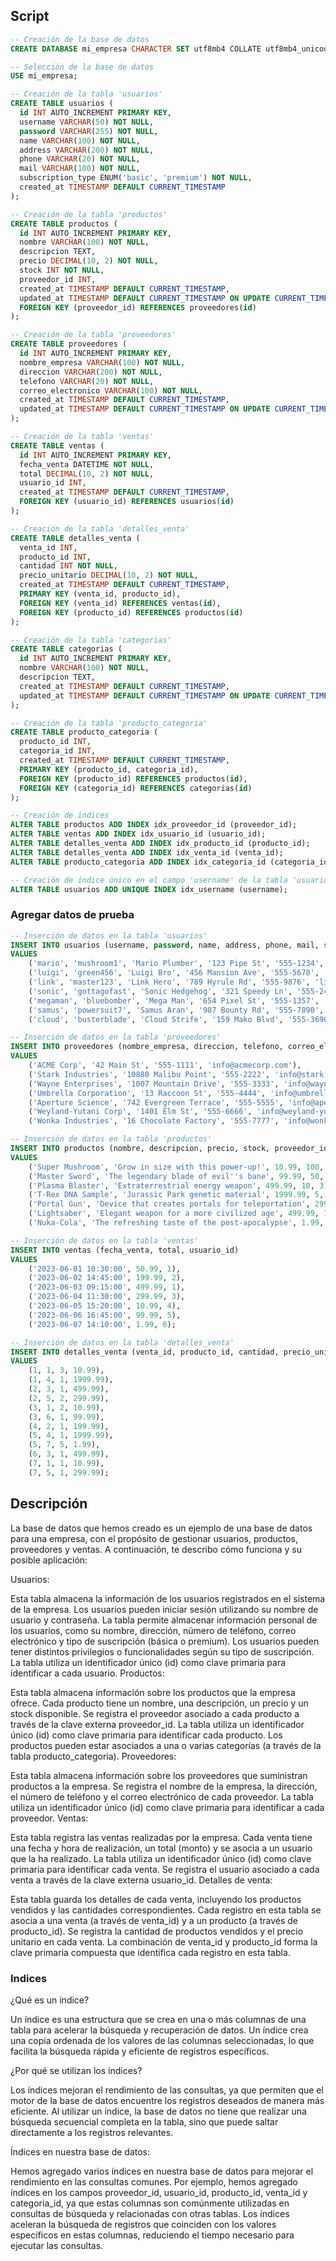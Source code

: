 

## Script

````sql
-- Creación de la base de datos
CREATE DATABASE mi_empresa CHARACTER SET utf8mb4 COLLATE utf8mb4_unicode_ci;

-- Selección de la base de datos
USE mi_empresa;

-- Creación de la tabla 'usuarios'
CREATE TABLE usuarios (
  id INT AUTO_INCREMENT PRIMARY KEY,
  username VARCHAR(50) NOT NULL,
  password VARCHAR(255) NOT NULL,
  name VARCHAR(100) NOT NULL,
  address VARCHAR(200) NOT NULL,
  phone VARCHAR(20) NOT NULL,
  mail VARCHAR(100) NOT NULL,
  subscription_type ENUM('basic', 'premium') NOT NULL,
  created_at TIMESTAMP DEFAULT CURRENT_TIMESTAMP
);

-- Creación de la tabla 'productos'
CREATE TABLE productos (
  id INT AUTO_INCREMENT PRIMARY KEY,
  nombre VARCHAR(100) NOT NULL,
  descripcion TEXT,
  precio DECIMAL(10, 2) NOT NULL,
  stock INT NOT NULL,
  proveedor_id INT,
  created_at TIMESTAMP DEFAULT CURRENT_TIMESTAMP,
  updated_at TIMESTAMP DEFAULT CURRENT_TIMESTAMP ON UPDATE CURRENT_TIMESTAMP,
  FOREIGN KEY (proveedor_id) REFERENCES proveedores(id)
);

-- Creación de la tabla 'proveedores'
CREATE TABLE proveedores (
  id INT AUTO_INCREMENT PRIMARY KEY,
  nombre_empresa VARCHAR(100) NOT NULL,
  direccion VARCHAR(200) NOT NULL,
  telefono VARCHAR(20) NOT NULL,
  correo_electronico VARCHAR(100) NOT NULL,
  created_at TIMESTAMP DEFAULT CURRENT_TIMESTAMP,
  updated_at TIMESTAMP DEFAULT CURRENT_TIMESTAMP ON UPDATE CURRENT_TIMESTAMP
);

-- Creación de la tabla 'ventas'
CREATE TABLE ventas (
  id INT AUTO_INCREMENT PRIMARY KEY,
  fecha_venta DATETIME NOT NULL,
  total DECIMAL(10, 2) NOT NULL,
  usuario_id INT,
  created_at TIMESTAMP DEFAULT CURRENT_TIMESTAMP,
  FOREIGN KEY (usuario_id) REFERENCES usuarios(id)
);

-- Creación de la tabla 'detalles_venta'
CREATE TABLE detalles_venta (
  venta_id INT,
  producto_id INT,
  cantidad INT NOT NULL,
  precio_unitario DECIMAL(10, 2) NOT NULL,
  created_at TIMESTAMP DEFAULT CURRENT_TIMESTAMP,
  PRIMARY KEY (venta_id, producto_id),
  FOREIGN KEY (venta_id) REFERENCES ventas(id),
  FOREIGN KEY (producto_id) REFERENCES productos(id)
);

-- Creación de la tabla 'categorias'
CREATE TABLE categorias (
  id INT AUTO_INCREMENT PRIMARY KEY,
  nombre VARCHAR(100) NOT NULL,
  descripcion TEXT,
  created_at TIMESTAMP DEFAULT CURRENT_TIMESTAMP,
  updated_at TIMESTAMP DEFAULT CURRENT_TIMESTAMP ON UPDATE CURRENT_TIMESTAMP
);

-- Creación de la tabla 'producto_categoria'
CREATE TABLE producto_categoria (
  producto_id INT,
  categoria_id INT,
  created_at TIMESTAMP DEFAULT CURRENT_TIMESTAMP,
  PRIMARY KEY (producto_id, categoria_id),
  FOREIGN KEY (producto_id) REFERENCES productos(id),
  FOREIGN KEY (categoria_id) REFERENCES categorias(id)
);

-- Creación de índices
ALTER TABLE productos ADD INDEX idx_proveedor_id (proveedor_id);
ALTER TABLE ventas ADD INDEX idx_usuario_id (usuario_id);
ALTER TABLE detalles_venta ADD INDEX idx_producto_id (producto_id);
ALTER TABLE detalles_venta ADD INDEX idx_venta_id (venta_id);
ALTER TABLE producto_categoria ADD INDEX idx_categoria_id (categoria_id);

-- Creación de índice único en el campo 'username' de la tabla 'usuarios'
ALTER TABLE usuarios ADD UNIQUE INDEX idx_username (username);

````

### Agregar datos de prueba

````sql
-- Inserción de datos en la tabla 'usuarios'
INSERT INTO usuarios (username, password, name, address, phone, mail, subscription_type)
VALUES
    ('mario', 'mushroom1', 'Mario Plumber', '123 Pipe St', '555-1234', 'mario@example.com', 'premium'),
    ('luigi', 'green456', 'Luigi Bro', '456 Mansion Ave', '555-5678', 'luigi@example.com', 'basic'),
    ('link', 'master123', 'Link Hero', '789 Hyrule Rd', '555-9876', 'link@example.com', 'basic'),
    ('sonic', 'gottagofast', 'Sonic Hedgehog', '321 Speedy Ln', '555-2468', 'sonic@example.com', 'premium'),
    ('megaman', 'bluebomber', 'Mega Man', '654 Pixel St', '555-1357', 'megaman@example.com', 'basic'),
    ('samus', 'powersuit7', 'Samus Aran', '987 Bounty Rd', '555-7890', 'samus@example.com', 'basic'),
    ('cloud', 'busterblade', 'Cloud Strife', '159 Mako Blvd', '555-3690', 'cloud@example.com', 'premium');

-- Inserción de datos en la tabla 'proveedores'
INSERT INTO proveedores (nombre_empresa, direccion, telefono, correo_electronico)
VALUES
    ('ACME Corp', '42 Main St', '555-1111', 'info@acmecorp.com'),
    ('Stark Industries', '10880 Malibu Point', '555-2222', 'info@stark.com'),
    ('Wayne Enterprises', '1007 Mountain Drive', '555-3333', 'info@wayneenterprises.com'),
    ('Umbrella Corporation', '13 Raccoon St', '555-4444', 'info@umbrella.com'),
    ('Aperture Science', '742 Evergreen Terrace', '555-5555', 'info@aperturescience.com'),
    ('Weyland-Yutani Corp', '1401 Elm St', '555-6666', 'info@weyland-yutani.com'),
    ('Wonka Industries', '16 Chocolate Factory', '555-7777', 'info@wonkaindustries.com');

-- Inserción de datos en la tabla 'productos'
INSERT INTO productos (nombre, descripcion, precio, stock, proveedor_id)
VALUES
    ('Super Mushroom', 'Grow in size with this power-up!', 10.99, 100, 1),
    ('Master Sword', 'The legendary blade of evil''s bane', 99.99, 50, 2),
    ('Plasma Blaster', 'Extraterrestrial energy weapon', 499.99, 10, 3),
    ('T-Rex DNA Sample', 'Jurassic Park genetic material', 1999.99, 5, 4),
    ('Portal Gun', 'Device that creates portals for teleportation', 299.99, 20, 5),
    ('Lightsaber', 'Elegant weapon for a more civilized age', 499.99, 15, 6),
    ('Nuka-Cola', 'The refreshing taste of the post-apocalypse', 1.99, 200, 7);

-- Inserción de datos en la tabla 'ventas'
INSERT INTO ventas (fecha_venta, total, usuario_id)
VALUES
    ('2023-06-01 10:30:00', 50.99, 1),
    ('2023-06-02 14:45:00', 199.99, 2),
    ('2023-06-03 09:15:00', 499.99, 1),
    ('2023-06-04 11:30:00', 299.99, 3),
    ('2023-06-05 15:20:00', 10.99, 4),
    ('2023-06-06 16:45:00', 99.99, 5),
    ('2023-06-07 14:10:00', 1.99, 6);

-- Inserción de datos en la tabla 'detalles_venta'
INSERT INTO detalles_venta (venta_id, producto_id, cantidad, precio_unitario)
VALUES
    (1, 1, 3, 10.99),
    (1, 4, 1, 1999.99),
    (2, 3, 1, 499.99),
    (2, 5, 2, 299.99),
    (3, 1, 2, 10.99),
    (3, 6, 1, 99.99),
    (4, 2, 1, 199.99),
    (5, 4, 1, 1999.99),
    (5, 7, 5, 1.99),
    (6, 3, 1, 499.99),
    (7, 1, 1, 10.99),
    (7, 5, 1, 299.99);

````

## Descripción

La base de datos que hemos creado es un ejemplo de una base de datos para una empresa, con el propósito de gestionar usuarios, productos, proveedores y ventas. A continuación, te describo cómo funciona y su posible aplicación:

Usuarios:

Esta tabla almacena la información de los usuarios registrados en el sistema de la empresa.
Los usuarios pueden iniciar sesión utilizando su nombre de usuario y contraseña.
La tabla permite almacenar información personal de los usuarios, como su nombre, dirección, número de teléfono, correo electrónico y tipo de suscripción (básica o premium).
Los usuarios pueden tener distintos privilegios o funcionalidades según su tipo de suscripción.
La tabla utiliza un identificador único (id) como clave primaria para identificar a cada usuario.
Productos:

Esta tabla almacena información sobre los productos que la empresa ofrece.
Cada producto tiene un nombre, una descripción, un precio y un stock disponible.
Se registra el proveedor asociado a cada producto a través de la clave externa proveedor_id.
La tabla utiliza un identificador único (id) como clave primaria para identificar cada producto.
Los productos pueden estar asociados a una o varias categorías (a través de la tabla producto_categoria).
Proveedores:

Esta tabla almacena información sobre los proveedores que suministran productos a la empresa.
Se registra el nombre de la empresa, la dirección, el número de teléfono y el correo electrónico de cada proveedor.
La tabla utiliza un identificador único (id) como clave primaria para identificar a cada proveedor.
Ventas:

Esta tabla registra las ventas realizadas por la empresa.
Cada venta tiene una fecha y hora de realización, un total (monto) y se asocia a un usuario que la ha realizado.
La tabla utiliza un identificador único (id) como clave primaria para identificar cada venta.
Se registra el usuario asociado a cada venta a través de la clave externa usuario_id.
Detalles de venta:

Esta tabla guarda los detalles de cada venta, incluyendo los productos vendidos y las cantidades correspondientes.
Cada registro en esta tabla se asocia a una venta (a través de venta_id) y a un producto (a través de producto_id).
Se registra la cantidad de productos vendidos y el precio unitario en cada venta.
La combinación de venta_id y producto_id forma la clave primaria compuesta que identifica cada registro en esta tabla.

### Indices

¿Qué es un índice?

Un índice es una estructura que se crea en una o más columnas de una tabla para acelerar la búsqueda y recuperación de datos.
Un índice crea una copia ordenada de los valores de las columnas seleccionadas, lo que facilita la búsqueda rápida y eficiente de registros específicos.

¿Por qué se utilizan los índices?

Los índices mejoran el rendimiento de las consultas, ya que permiten que el motor de la base de datos encuentre los registros deseados de manera más eficiente.
Al utilizar un índice, la base de datos no tiene que realizar una búsqueda secuencial completa en la tabla, sino que puede saltar directamente a los registros relevantes.

Índices en nuestra base de datos:

Hemos agregado varios índices en nuestra base de datos para mejorar el rendimiento en las consultas comunes.
Por ejemplo, hemos agregado índices en los campos proveedor_id, usuario_id, producto_id, venta_id y categoria_id, ya que estas columnas son comúnmente utilizadas en consultas de búsqueda y relacionadas con otras tablas.
Los índices aceleran la búsqueda de registros que coinciden con los valores específicos en estas columnas, reduciendo el tiempo necesario para ejecutar las consultas.
